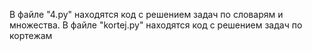 В файле "4.py" находятся код с решением задач по словарям и множества. 
В файле "kortej.py"  находятся код с решением задач по кортежам
